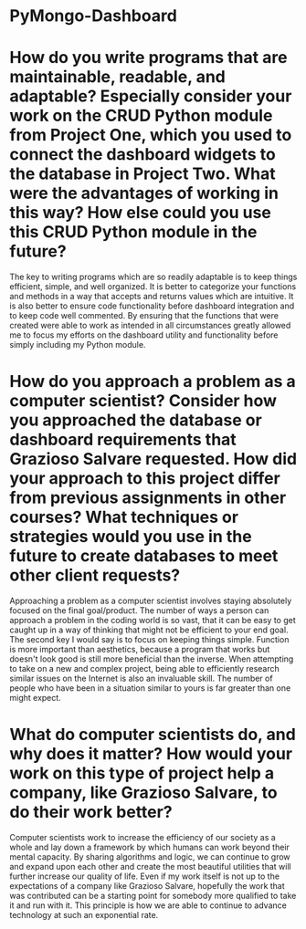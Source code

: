 # PyMongo-Dashboard

# How do you write programs that are maintainable, readable, and adaptable? Especially consider your work on the CRUD Python module from Project One, which you used to connect the dashboard widgets to the database in Project Two. What were the advantages of working in this way? How else could you use this CRUD Python module in the future?

The key to writing programs which are so readily adaptable is to keep things efficient, simple, and well organized. It is better to categorize your functions and methods in a way that accepts and returns values which are intuitive. It is also better to ensure code functionality before dashboard integration and to keep code well commented. By ensuring that the functions that were created were able to work as intended in all circumstances greatly allowed me to focus my efforts on the dashboard utility and functionality before simply including my Python module.

# How do you approach a problem as a computer scientist? Consider how you approached the database or dashboard requirements that Grazioso Salvare requested. How did your approach to this project differ from previous assignments in other courses? What techniques or strategies would you use in the future to create databases to meet other client requests?

Approaching a problem as a computer scientist involves staying absolutely focused on the final goal/product. The number of ways a person can approach a problem in the coding world is so vast, that it can be easy to get caught up in a way of thinking that might not be efficient to your end goal. The second key I would say is to focus on keeping things simple. Function is more important than aesthetics, because a program that works but doesn't look good is still more beneficial than the inverse. When attempting to take on a new and complex project, being able to efficiently research similar issues on the Internet is also an invaluable skill. The number of people who have been in a situation similar to yours is far greater than one might expect. 

# What do computer scientists do, and why does it matter? How would your work on this type of project help a company, like Grazioso Salvare, to do their work better?

Computer scientists work to increase the efficiency of our society as a whole and lay down a framework by which humans can work beyond their mental capacity. By sharing algorithms and logic, we can continue to grow and expand upon each other and create the most beautiful utilities that will further increase our quality of life. Even if my work itself is not up to the expectations of a company like Grazioso Salvare, hopefully the work that was contributed can be a starting point for somebody more qualified to take it and run with it. This principle is how we are able to continue to advance technology at such an exponential rate.
